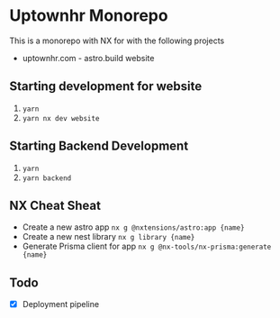 # Uptownhr Monorepo
This is a monorepo with NX for with the following projects
- uptownhr.com - astro.build website

## Starting development for website
1. `yarn`
2. `yarn nx dev website`

## Starting Backend Development
1. `yarn`
2. `yarn backend`

## NX Cheat Sheat
- Create a new astro app `nx g @nxtensions/astro:app {name}`
- Create a new nest library `nx g library {name}`
- Generate Prisma client for app `nx g @nx-tools/nx-prisma:generate {name}`

## Todo
- [x] Deployment pipeline 
